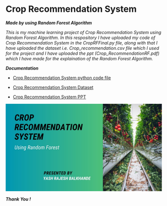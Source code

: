 
# Crop Recommendation System 
***Made by using Random Forest Algorithm***

_This is my machine learning project of Crop Recommendation System using Random Forest Algorithm. In this respository I have uploaded my code of Crop Recommendation System in the CropRFFinal.py file, along with that I have uploaded the dataset i.e. Crop_recommendation.csv file which I used for the project and I have uploaded the ppt (Crop_RecommendationRF.pdf) which I have made for the explaination of the Random Forest Algorithm._

***Documentation***

- [Crop Recommendation System python code file](https://github.com/balkhandeyash/Crop_recommendation_using_Random_Forest/blob/faae2bc20a490fe5662879302feca0e78e9a54b0/CropFRFinal.py)

- [Crop Recommendation System Dataset](https://github.com/balkhandeyash/Crop_recommendation_using_Random_Forest/blob/faae2bc20a490fe5662879302feca0e78e9a54b0/Crop_recommendation.csv)

- [Crop Recommendation System PPT](https://github.com/balkhandeyash/Crop_recommendation_using_Random_Forest/blob/faae2bc20a490fe5662879302feca0e78e9a54b0/Crop%20RecommendationRF.pdf)



![Photo](https://github.com/balkhandeyash/Crop_recommendation_using_Random_Forest/blob/5c52ea80617776652b33076a10259a411dd7c705/Crop%20Recommendation.jpg)


***Thank You !***

